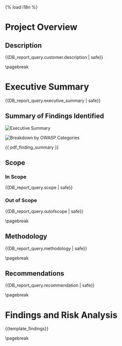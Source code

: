 {% load i18n %}
# Project Overview
## Description
{{DB_report_query.customer.description | safe}}

\pagebreak
# Executive Summary
{{DB_report_query.executive_summary | safe}}

## Summary of Findings Identified

![Executive Summary]({{report_executive_summary_image}})

![Breakdown by OWASP Categories]({{report_owasp_categories_image}})

{{ pdf_finding_summary }}

## Scope
### In Scope
{{DB_report_query.scope | safe}}

### Out of Scope
{{DB_report_query.outofscope | safe}}

\pagebreak
## Methodology
{{DB_report_query.methodology | safe}}

\pagebreak
## Recommendations
{{DB_report_query.recommendation | safe}}

\pagebreak
# Findings and Risk Analysis
{{template_findings}}


\pagebreak
